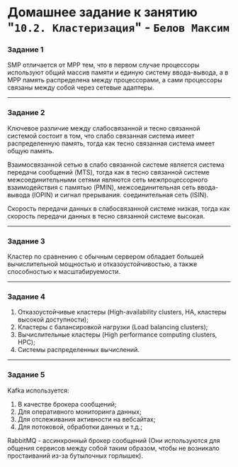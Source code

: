 # Домашнее задание к занятию "`10.2. Кластеризация`" - `Белов Максим`


### Задание 1

SMP отличается от MPP тем, что в первом случае процессоры используют общий массив памяти и единую систему ввода-вывода, а в MPP память распределена между процессорами, а сами процессоры связаны между собой через сетевые адаптеры.

---

### Задание 2

Ключевое различие между слабосвязанной и тесно связанной системой состоит в том, что слабо связанная система имеет распределенную память, тогда как тесно связанная система имеет общую память.

Взаимосвязанной сетью в слабо связанной системе является система передачи сообщений (MTS), тогда как в тесно связанной системе межсоединительными сетями являются сеть межпроцессорного взаимодействия с памятью (PMIN), межсоединительная сеть ввода-вывода (IOPIN) и сигнал прерывания. соединительная сеть (ISIN).

Скорость передачи данных в слабосвязанной системе низкая, тогда как скорость передачи данных в тесно связанной системе высокая.

---

### Задание 3

Кластер по сравнению с обычным сервером обладает большей вычислительной мощностью и отказоустойчивостью, а также способностью к масштабируемости.

---

### Задание 4

1. Отказоустойчивые кластеры (High-availability clusters, HA,
кластеры высокой доступности);
2. Кластеры с балансировкой нагрузки (Load balancing clusters);
3. Вычислительные кластеры (High performance computing
clusters, HPC);
4. Системы распределенных вычислений.

---

### Задание 5

Kafka используется:
1. В качестве брокера сообщений;
2. Для оперативного мониторинга данных;
3. Для отслеживания активности на вебсайтах;
4. Для потоковой, обработки данных и т.д.;

RabbitMQ - ассинхронный брокер сообщений (Они используются для общения сервисов между собой таким образом, чтобы не возникало простаиваний из-за бутылочных горлышек).
